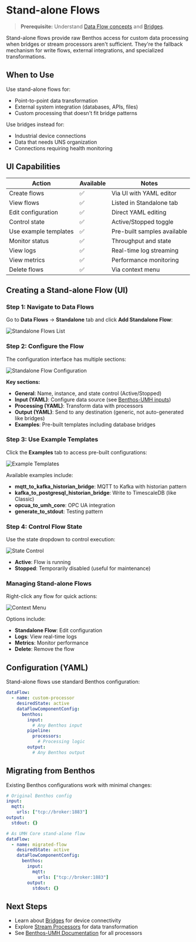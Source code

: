 # Stand-alone Flows

> **Prerequisite:** Understand [Data Flow concepts](README.md) and [Bridges](bridges.md).

Stand-alone flows provide raw Benthos access for custom data processing when bridges or stream processors aren't sufficient. They're the fallback mechanism for write flows, external integrations, and specialized transformations.

## When to Use

Use stand-alone flows for:
- Point-to-point data transformation
- External system integration (databases, APIs, files)
- Custom processing that doesn't fit bridge patterns

Use bridges instead for:
- Industrial device connections
- Data that needs UNS organization
- Connections requiring health monitoring

## UI Capabilities

| Action | Available | Notes |
|--------|-----------|-------|
| Create flows | ✅ | Via UI with YAML editor |
| View flows | ✅ | Listed in Standalone tab |
| Edit configuration | ✅ | Direct YAML editing |
| Control state | ✅ | Active/Stopped toggle |
| Use example templates | ✅ | Pre-built samples available |
| Monitor status | ✅ | Throughput and state |
| View logs | ✅ | Real-time log streaming |
| View metrics | ✅ | Performance monitoring |
| Delete flows | ✅ | Via context menu |

## Creating a Stand-alone Flow (UI)

### Step 1: Navigate to Data Flows

Go to **Data Flows** → **Standalone** tab and click **Add Standalone Flow**:

![Standalone Flows List](./images/standalone-overview.png)

### Step 2: Configure the Flow

The configuration interface has multiple sections:

![Standalone Flow Configuration](./images/standalone-detail-overview-1.png)

**Key sections:**
- **General**: Name, instance, and state control (Active/Stopped)
- **Input (YAML)**: Configure data source (see [Benthos-UMH inputs](https://docs.umh.app/benthos-umh/input))
- **Processing (YAML)**: Transform data with processors
- **Output (YAML)**: Send to any destination (generic, not auto-generated like bridges)
- **Examples**: Pre-built templates including database bridges

### Step 3: Use Example Templates

Click the **Examples** tab to access pre-built configurations:

![Example Templates](./images/standalone-detail-samples.png)

Available examples include:
- **mqtt_to_kafka_historian_bridge**: MQTT to Kafka with historian pattern
- **kafka_to_postgresql_historian_bridge**: Write to TimescaleDB (like Classic)
- **opcua_to_umh_core**: OPC UA integration
- **generate_to_stdout**: Testing pattern

### Step 4: Control Flow State

Use the state dropdown to control execution:

![State Control](./images/standalone-detail-state.png)

- **Active**: Flow is running
- **Stopped**: Temporarily disabled (useful for maintenance)

### Managing Stand-alone Flows

Right-click any flow for quick actions:

![Context Menu](./images/standalone-overview-context-menu.png)

Options include:
- **Standalone Flow**: Edit configuration
- **Logs**: View real-time logs
- **Metrics**: Monitor performance
- **Delete**: Remove the flow

## Configuration (YAML)

Stand-alone flows use standard Benthos configuration:

```yaml
dataFlow:
  - name: custom-processor
    desiredState: active
    dataFlowComponentConfig:
      benthos:
        input:
          # Any Benthos input
        pipeline:
          processors:
            # Processing logic
        output:
          # Any Benthos output
```



## Migrating from Benthos

Existing Benthos configurations work with minimal changes:

```yaml
# Original Benthos config
input:
  mqtt:
    urls: ["tcp://broker:1883"]
output:
  stdout: {}

# As UMH Core stand-alone flow
dataFlow:
  - name: migrated-flow
    desiredState: active
    dataFlowComponentConfig:
      benthos:
        input:
          mqtt:
            urls: ["tcp://broker:1883"]
        output:
          stdout: {}
```

## Next Steps

- Learn about [Bridges](bridges.md) for device connectivity
- Explore [Stream Processors](stream-processor.md) for data transformation
- See [Benthos-UMH Documentation](https://docs.umh.app/benthos-umh) for all processors